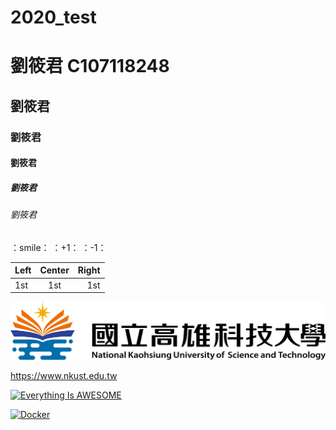 # 2020_test
# 劉筱君 C107118248
## 劉筱君
### 劉筱君
#### 劉筱君
##### 劉筱君
###### 劉筱君

：smile：
：+1：
：-1：

|Left | Center | Right|
:----|:-----:|-------:|
|1st|1st|1st|

[![NKUST](NKUST.png)](https://www.nkust.edu.tw/)

<https://www.nkust.edu.tw>

[![Everything Is AWESOME](https://img.youtube.com/vi/StTqXEQ2l-Y/0.jpg)](https://www.youtube.com/watch?v=StTqXEQ2l-Y "Everything Is AWESOME")

[![Docker](https://img.youtube.com/vi/sSm2dRarhPo/0.jpg)](https://www.youtube.com/watch?v=sSm2dRarhPo "title")
